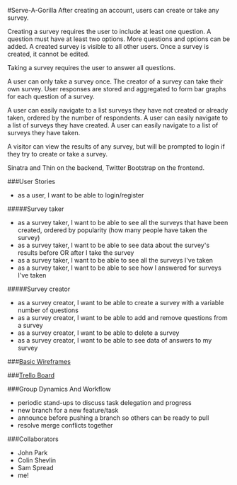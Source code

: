 #Serve-A-Gorilla
After creating an account, users can create or take any survey. 

Creating a survey requires the user to include at least one question. A question must have at least two options. More questions and options can be added. A created survey is visible to all other users. Once a survey is created, it cannot be edited.

Taking a survey requires the user to answer all questions. 

A user can only take a survey once. The creator of a survey can take their own survey. User responses are stored and aggregated to form bar graphs for each question of a survey. 

A user can easily navigate to a list surveys they have not created or already taken, ordered by the number of respondents. A user can easily navigate to a list of surveys they have created. A user can easily navigate to a list of surveys they have taken. 

A visitor can view the results of any survey, but will be prompted to login if they try to create or take a survey.

Sinatra and Thin on the backend, Twitter Bootstrap on the frontend. 

###User Stories
* as a user, I want to be able to login/register

#####Survey taker
* as a survey taker, I want to be able to see all the surveys that have been created, ordered by popularity (how many people have taken the survey)
* as a survey taker, I want to be able to see data about the survey's results before OR after I take the survey
* as a survey taker, I want to be able to see all the surveys I've taken
* as a survey taker, I want to be able to see how I answered for surveys I've taken

#####Survey creator
* as a survey creator, I want to be able to create a survey with a variable number of questions
* as a survey creator, I want to be able to add and remove questions from a survey
* as a survey creator, I want to be able to delete a survey
* as a survey creator, I want to be able to see data of answers to my survey


###[Basic Wireframes](https://github.com/inoda/survey-gorilla/tree/master/wireframes)

###[Trello Board](https://trello.com/b/lcDsFBIL/survey-gorilla)

###Group Dynamics And Workflow
* periodic stand-ups to discuss task delegation and progress
* new branch for a new feature/task
* announce before pushing a branch so others can be ready to pull
* resolve merge conflicts together

###Collaborators
* John Park
* Colin Shevlin
* Sam Spread
* me!